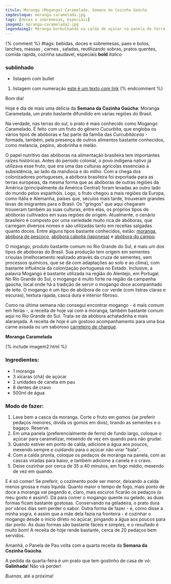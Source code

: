 ```yaml
---
titulo: Moranga (Mogango) Caramelada, Semana da Cozinha Gaúcha
imgdestaque: moranga-caramelada.jpg
tags: [doces e sobremesas, especiais]
imagem2: moranga-caramelada2.jpg
legendaimg2: Moranga borbulhando na calda de açúcar na panela de ferro. Coisa boa!
---
```

{% comment %}
#tags: bebidas, doces e sobremesas, paes e bolos, lanches, massas , carnes , saladas, reutilizando sobras, pratos quentes, comida rapida, cozinha saudavel, especiais
**bold**
*italico*
### sublinhado
* listagem com bullet
1. listagem com numeração
[este é um texto com link](https://www.enderecodolink.com)
{% endcomment %}

Bom dia!

Hoje é dia de mais uma delícia da **Semana da Cozinha Gaúcha**: Moranga Caramelada, um prato bastante difundido em várias regiões do Brasil.

Na verdade, nas terras do sul, o prato é mais conhecido como Mogango Caramelado. É feito com um fruto do gênero *Cucurbita*, que engloba os vários tipos de abóboras e faz parte da família das *Curcubitáceas* - formada, também, pela presença de outros alimentos bastante conhecidos, como melancia, pepino, abobrinha e melão. 

O papel nutritivo das abóboras na alimentação brasileira tem importantes raízes históricas. Antes do período colonial, o povo indígena nativo já utilizava esse fruto, que era uma das culturas agrícolas essenciais à subsistência, ao lado da mandioca e do milho. Com a chega dos colonizadores portugueses, a abóbora brasileira foi exportada para as terras europeias, da mesma forma que as abóboras de outras regiões da América (principalmente da América Central) foram levadas ao outro lado do mundo pelos espanhóis. Logo, o fruto chegou a mais regiões da Europa, como Itália e Alemanha, países que, séculos mais tarde, trouxeram grandes levas de imigrantes para o Brasil. Os "gringos" que aqui chegaram trouxeram também as suas culturas, entre elas, os próprios tipos de abóboras cultivados em suas regiões de origem. Atualmente, o cenário brasileiro é composto por uma variedade muito rica de abóboras, que carregam diversos nomes e são utilizadas tanto em receitas salgadas quanto doces. Entre alguns tipos bastante conhecidos, estão: [moranga](http://not1.xpg.uol.com.br/wp-content/uploads/2011/06/abobora-moranga-not1.jpg), [abóbora de pescoço](http://www.sementesdetomate.com.br/produtos/g_menina-brasileira.jpg), [abóbora cabotiá (japonesa)](http://vivasaude.digisa.com.br/upload/imagens_upload/abbora_japonesa_2.jpg) e [abóbora do campo](http://mdemulher.abril.com.br/imagem/culinaria/destaque-secundario/abobora-do-campo.jpg).

O mogango, produto bastante comum no Rio Grande do Sul, é mais um dos tipos de abóboras do Brasil. Sua produção tem origem em sementes crioulas (melhoramento realizado através da cruza de sementes, sem processos químicos, que se dá com adaptações ao solo e ao clima), com bastante influência da colonização portuguesa no Estado. Inclusive, a palavra Mogango é bastante utilizada na região do Alentejo, em Portugal. No Rio Grande do Sul, o mogango é muito forte na região da campanha gaúcha, local onde há a tradição de servir o mogango doce acompanhado de leite. O mogango é um tipo de abóbora de cor verde (com listras claras e escuras), textura rajada, casca dura e interior fibroso. 

Como na última semana não consegui encontrar mogango - é mais comum em feiras -, a receita de hoje vai com a moranga, também bastante comum aqui no Rio Grande do Sul. Trata-se da abóbora achatadinha e mais alaranjada. A receita de hoje é um gostoso acompanhamento para uma boa carne assada ou um saboroso [carreteiro de charque](http://paneladepau.github.io/paneladepau-jekyll-blog/semana-da-cozinha-gaucha-carreteiro-de-charque). 

**Moranga Caramelada**

{% include imagem2.html %}

### Ingredientes:

* 1 moranga
* 3 xícaras (chá) de açúcar
* 2 unidades de canela em pau
* 8 dentes de cravo
* 500ml de água

### Modo de fazer:

1. Lave bem a casca da moranga. Corte o fruto em gomos (se preferir pedaços menores, divida os gomos em dois), tirando as sementes e o bagaço. Reserve.
2. Em uma panela (preferencialmente de ferro) de fundo largo, coloque o açúcar para caramelizar, mexendo de vez em quando para não grudar.
3. Quando estiver em ponto de calda, adicione a água aos poucos, mexendo sempre e cuidando para o açúcar não virar "bala". 
4. Com a calda pronta, coloque os pedaços de moranga na panela, com as cascas viradas para baixo, e também adicione a canela e o cravo. 
5. Deixe cozinhar por cerca de 35 a 40 minutos, em fogo médio, mexendo de vez em quando. 

E é só comer! Se preferir, o cozimento pode ser menor, deixando a calda menos grossa e mais líquida. Quanto maior o tempo de fogo, mais ponto de doce a moranga vai pegando e, claro, mais escuros ficarão os pedaços (o meu gosto é assim!). Dá para comer o mogango quente ou gelado, as duas formas ficam bastante gostosas. Conservando na geladeira, o prato dura por vários dias sem perder o sabor. Outra forma de fazer - e, como disse a minha sogra, é assim que a mãe dela fazia na fronteira - é cozinhar o mogango desde o início direto no açúcar, pingando a água aos poucos para dar ponto. As duas formas são bastante fáceis e simples, e o resultado é muito bom! A receita de hoje rende bastante, cerca de 20 pedaços bem servidos. 

Amanhã, o Panela de Pau volta com a quarta receita da **Semana da Cozinha Gaúcha**.

A pedida da quarta-feira é um prato que tem gostinho de casa de vó: **Galinhada**! Não vá perder!

*Buenas*, até a próxima!
